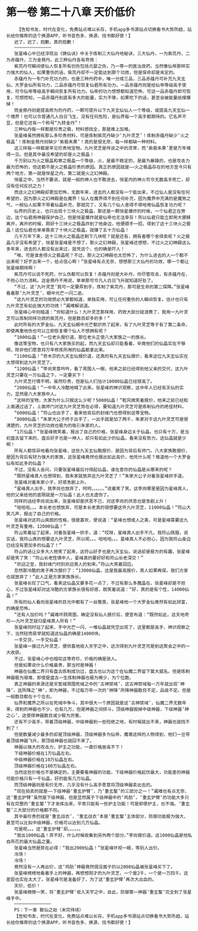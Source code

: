 # 第一卷 第二十八章 天价低价
        【告知书友，时代在变化，免费站点难以长存，手机app多书源站点切换看书大势所趋，站长给你推荐的这个换源APP，听书音色多、换源、找书都好使！】
       迟了，迟了，抱歉，真的抱歉！
       ——————————————
       张星峰心中已经浮现出《铸仙诀》中关于炼制三大仙丹地秘诀，三大仙丹，一为紫芫丹，二为赤蕴丹，三为金蓣丹。此三种仙丹各有奇效：
       紫芫丹可瞬间使仙人恢复所有创伤包括元婴之伤，乃一等一的医治良药，当然像仙帝那样实力强大的仙人，如果重伤的话，紫芫丹却不一定能达到那个功效，但是保命却是肯定的。
       赤蕴丹为一专门补充功力的，也是三种丹药中，唯一分成三品，三品赤蕴丹可补充九天玄仙，大罗金仙所有功力，二品赤蕴丹可恢复仙君所有功力。一品赤蕴丹则是给仙帝等级高手使用，可令仙帝等级高手瞬间恢复所有功力。仙帝的功力想想都知道恐怖，可这一品赤蕴丹即可恢复，可想而知，一品赤蕴丹到底有多大的能量，实力不够，如果吃下的话，甚至会被能量给撑爆掉！
       而金蓣丹则是提高修为的丹药，一颗可提升以下九天玄仙仙人一个等级，或提高九天玄仙一个境界！也可以令普通凡人白日飞生，没有任何危险，是仙界每一个高手都期待的。它名声不显，但是它还有一个称号“九转金丹”！
       三种仙丹每一样都是珍贵之极，材料想找全，那是难上加难。
       张星峰虽然拥有那么多珍贵材料，可是炼制紫芫丹缺少‘九叶灵芝’！炼制赤蕴丹缺少‘火之极晶’！炼制金蓣丹则缺少‘紫极朱果’！真的是很无奈，每一样都缺一种材料。
       这三样每一样都是罕见珍贵地宝物。九叶灵芝是传说之中的灵草，而‘紫极朱果’更是万年难得一见。但是其中最没希望的却是火之极晶！
       千万别以为火之极晶和寒之极晶一个等级，火，是最不稳定的，是最为暴躁的，也是攻击力最为恐怖的，但这都不是火之极晶珍贵的原因。真正的原因就是——火之极晶存在的地方至今只有两个地方，第一就是恒星之内，第二就是火之幻神殿。
       恒星之中，当然不要说，就是一般的神人也不敢进去，恒星内的神火可令无数高手死亡，却没有任何反抗之力！
       而这火之幻神殿却更加恐怖，无数年来，进去的人都没有一个能出来，不过仙人是没有任何希望的，因为那火之幻神殿是在魔界！仙人在魔界得不到任何补充，因为魔界中充满的是魔煞之气，一般仙人如果不带着仙晶补充，那就完了，又有几个仙人舍得不停地用仙晶恢复功力呢？
       仙界的历史上，也只出现十三块火之极晶，那还是一颗恒星爆炸的时候，一个仙君正在旁边，这个仙君用神器保护自己，但是恒星爆炸就是仙帝也无法幸存！所以仙君只能立即用大挪移离开，离开的时候，刚好十三块火之极晶炸到了他身边，他便顺手一招，得到了这十三块火之极晶！这位仙君也单单靠卖了十块火之极晶，就赚了五十万仙晶！
       几千万年下来，这十三块火之极晶还剩下几块呢？就是还有，拥有者哪个舍得卖呢？火之极晶几乎没有希望了，恒星张星峰是不想了，那火之幻神殿，张星峰还想想，不过火之幻神殿这么多年来，进去的人都没有出来过，就凭这个，也的确是吓人！
       “唉，可是谁舍得火之极晶呢？不过，那火之幻神殿也太恐怖了，为什么进去的人一个都不出来呢？好歹出来一个，给点信心啊！”张星峰有点无奈，想想那三大仙丹的功效，哪一个都让张星峰期待啊！
       紫芫丹可以说不死药，什么伤都可以恢复！赤蕴丹则是大补丹，你尽管攻击，有赤蕴丹在，不担心功力消耗。这金蓣丹不用说，单单那可令凡人白日飞升就知道好处了。
       “不过，这‘九叶灵芝’我可一定要弄到手，炼制了紫芫丹，那可是生命的第二保障。”张星峰看着那‘九叶灵芝’，眼中光芒一闪二逝。
       “这九叶灵芝的功效想必大家都知道，单独实用，可让任何重伤的人瞬间恢复。估计也只有九叶灵芝有如此强大的功效！”阗难解说道。
       张星峰心中则暗道：“你知道什么！九叶灵芝那样用，药效大部分就浪费了，我用一九叶灵芝可以炼制同样功效的紫芫丹，但是数目却多的多！”
       此时所有的大罗金仙，九天玄仙眼中光芒都炽热了起来，有了九叶灵芝等于有了第二条命，即使再重地伤也可以立即恢复哪个仙人不想拥有呢？
       “1000仙晶！”一位老头报价道，那位老头正使八大家族之一的族长。
       像这等宝物，也只有八大家族买的起，而九天玄仙却只能看着，毕竟他们的仙晶实在不够啊，除非他们愿意将万年修炼所用的仙晶都拿出来。
       “1100仙晶！”奇木宗的九天玄仙报价道，还真的有九天玄仙报价，看来这位九天玄仙实在太想得到这九叶灵芝了。
       “1200仙晶！”李尚笑意吟吟，看了周围人一眼，他来之前已经得到他父亲的交代，这九叶灵芝只要在一万仙晶之下，一定要买下！
       九叶灵芝行情不明，虽然珍贵，但是仙人们估计10000仙晶已经很高了。
       “2000仙晶！”一中年人冷酷地喊了出来。张星峰的神识观察，这中年人已经有天仙的实力，显然是八大家族中人。
       “这样的宝物，大家为什么只报这么少呢？5000仙晶！”乾风微笑着报价，他来之前已经和上面通过话了，上面师门对这九叶灵芝势在必得，要知道九叶灵芝可是炼制仙丹的绝佳材料。
       “6000仙晶！”符山也出手了，看来他背后的封缘门也想得到这等宝物。
       “8000仙晶！”朱家大公子终于出手了，一出手就是加了两千，朱家对于这九叶灵芝可是很清楚的，九叶灵芝的功效也极为的吸引朱家的人。
       “1万仙晶！”张星峰微笑着，报出了自己的价格，张星峰身边关于仙晶，也只有十万，是当初盘古留下来的，盘古好歹也是一神人，却只有如此少的仙晶，看来没有势力，这仙晶就是少啊！
       所有人都惊异地看向张星峰，这些九天玄仙敢报价，是因为背后有师门，八大家族敢报价，是因为背后有财力强大的家族，这张星峰竟然也报出如此高价，他凭什么呢？难道他一个大罗金仙有如此多的仙晶？
       不过，没有人会问，只要张星峰最后付得起仙晶，谁在意你的仙晶是从哪来的呢？
       “既然星峰真人也想得到，我朱家就放弃这九叶灵芝了！”朱家大公子对着张星峰拱手道。
       张星峰对着朱家小子，好感急剧上升。
       “星峰真人出手，我李尚也放弃了，呵呵。。。。。。”说着笑了笑。这李尚哪里是因为星峰真人，他的父亲给他的底限就是一万仙晶！此人也太虚伪了。
       同样的话经李尚说出来，张星峰却是厌恶不已，对这李尚的厌恶也是急剧上升！
       “哈哈哈。。。本长老也想放弃，可是本长老真的很想要这件九叶灵芝，11000仙晶！”符山大笑几声，报出了自己的价格。
       张星峰对这符山爽朗的性格，很是喜欢，便说道：“星峰也想成人之美，可是星峰需要这九叶灵芝有重用，12000仙晶！”
       符山笑着站了起来，对着张星峰一拱手，道：“哎呀，星峰真人出手不凡，我符山佩服，说实话，我符山真的想要这九叶灵芝，所以呢。。。哈哈哈。。。星峰真人不必担心，因为我符山身边已经没有更加多的仙晶了！”
       符山的话让众多大人物笑了起来，这符山好歹也是九天玄仙，说话却是极为的有趣，张星峰却是笑了笑：“符山长老性情中人，星峰真的要好好和符山长老深交！”
       “欢迎之至，我封缘门时刻欢迎真人的到来。”符山大笑着回应。
       忽然那冷酷的男子再次报价了：“13000仙晶，这是我最高报价，真人如果再保，我们方家也就放弃了！”此人正是方家家族族长。
       张星峰长叹了口气，看来这仙晶又要多花一点了，不过有那么多魔晶在，张星峰却是不担心，不过张星峰却对这冷酷的方家族长很有好感，朗笑着说道：“好，真的是有个性，14000仙晶！”
       所有的仙人看向张星峰的目光中都有了一丝敬畏，张星峰他一个大罗金仙竟然有如此财富，的确是恐怖。
       “还有人加价吗？”阗难环顾周围，确定没有仙人报价后，便宣布道：“既然如此，这天地奇珍——九叶灵芝就归星峰真人所有！”
       张星峰同时站了起来，手中光芒一闪，一堆仙晶就凭空出现了，这里都是高手，神识观察之下，当然轻而易举就知道这仙晶的确是14000块。
       一手交货，一手交仙晶！
       张星峰一接过九叶灵芝，便欣喜地收入天宇之中，这次得到九叶灵芝可是到这聚会之中的一大收获。
       不过，张星峰心中也暗叹这等奇珍，价格的确是骇人。
       但是如果说什么价格最贵，那当时是神器！
       神器在仙魔二界只有盘古炼制成功过，盘古也以为这个在仙魔二界留下莫大威名。但是炼制神器极为艰难，即使是盘古一生炼制神器也极为稀少，为个位数。
       真正神器的来源还是天堑城周围死域之中的‘古神禁域’，这古神禁域每一万年就出现‘神降’，这所降之‘神’，即为神器，不过每万年一次的‘神降’所降神器数目不定，品级不定。但是一般数目都在十个左右。
       仙界和魔界之所以在死域中争斗，其中很大一个原因就是这‘古神禁域’，仙魔二界无数年来，得到的神器也不少，也有几万，但是神器之间拼斗，顶级神器毁掉中级神器，下级神器‘神之心’，这使得神器数目减少极为厉害。
       还有不少高手，带着顶级神器，中级神器到一些险绝之地，有时候就出不来，神器也就找不到了！
       但是数量减少最多的却是顶级神器，顶级神器多为仙帝，魔尊这样的人物得到，他们一旦带着顶级神器飞升，那顶级神器也就回不来了。
       神器以强大的攻击力，护主之功能，一直价格居高不下！
       下级神器价格在1万仙晶左右。
       中级神器价格在10万仙晶左右。
       顶级神器价格在100万仙晶左右。
       当然这些价格也不是确定的，主要要看神器的功能，下级神器价格起伏最大，功能差的神器可能价格只有一千仙晶，好的能有几万仙晶。
       而顶级神器则是有价无市，几乎没有什么高手愿意将顶级神器卖出去的。
       “现在拍卖的就是——下级神器‘重玄护臂’，乃‘重玄錾’的三部分之一！”阗难也有点无奈，这‘重玄护臂’虽然是下级神器，但是显然属于下级神器中的‘鸡肋’，‘重玄护臂’的功能大多只有在完整的‘重玄錾’下才发挥出来，平常只能有一些护主功能！可是即使护主，也不强。‘重玄錾’三大部分的价格都不同。
       其中最珍贵的就是‘重玄战衣’，‘重玄战衣’本是‘重玄錾’主体部分，防御功能极为强大，甚至可以比拟中级神器，价格可以达到几万仙晶。
       可是呢。。。这‘重玄护臂’却。。。。。。
       “我出1000仙晶！弄不好，什么时候收集到另外两个部分。”李尚报价道。这1000仙晶是他私自所花的最大仙晶之量。
       张星峰当然是势在必得：“我出2000仙晶！”张星峰环视一眼，等别人出价。
       冷场！
       冷场！
       竟然没有一人再出价，这‘鸡肋’神器竟然很没面子的以2000仙晶被张星峰买下了。
       张星峰楞楞地看着手上的神器，再想想刚才的九叶灵芝，一个是2千，一个是一万四千。这差距也实在太大了。张星峰可是准备好了，为了这‘重玄护臂’再次大出血的。
       天价，低价！
       张星峰微微一笑，将‘重玄护臂’收入天宇之中，自此，防御第一神器‘重玄錾’完全到了张星峰手中。
       ——————————————
       PS：下一章 散仙之劫（未完待续）
       【告知书友，时代在变化，免费站点难以长存，手机app多书源站点切换看书大势所趋，站长给你推荐的这个换源APP，听书音色多、换源、找书都好使！】